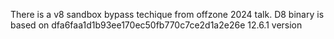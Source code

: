 There is a v8 sandbox bypass techique from offzone 2024 talk. D8 binary is based on dfa6faa1d1b93ee170ec50fb770c7ce2d1a2e26e
12.6.1 version
